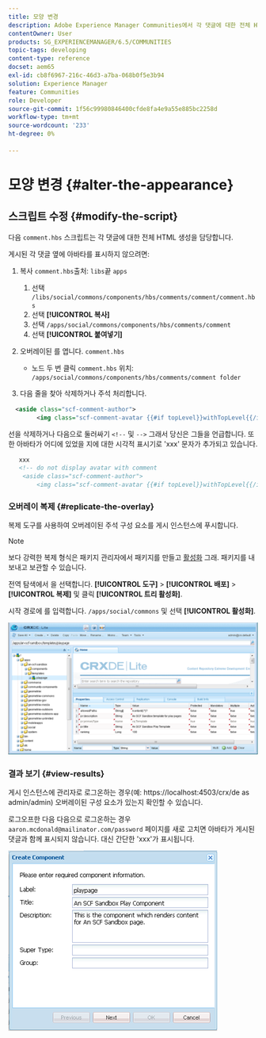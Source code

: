 ```yaml
---
title: 모양 변경
description: Adobe Experience Manager Communities에서 각 댓글에 대한 전체 HTML을 작성하는 Comment.hbs 스크립트를 편집하는 방법을 알아봅니다.
contentOwner: User
products: SG_EXPERIENCEMANAGER/6.5/COMMUNITIES
topic-tags: developing
content-type: reference
docset: aem65
exl-id: cb8f6967-216c-46d3-a7ba-068b0f5e3b94
solution: Experience Manager
feature: Communities
role: Developer
source-git-commit: 1f56c99980846400cfde8fa4e9a55e885bc2258d
workflow-type: tm+mt
source-wordcount: '233'
ht-degree: 0%

---
```


# 모양 변경 {#alter-the-appearance}

## 스크립트 수정 {#modify-the-script}

다음 `comment.hbs` 스크립트는 각 댓글에 대한 전체 HTML 생성을 담당합니다.

게시된 각 댓글 옆에 아바타를 표시하지 않으려면:

1. 복사 `comment.hbs`출처: `libs`끝 `apps`

   1. 선택 `/libs/social/commons/components/hbs/comments/comment/comment.hbs`
   1. 선택 **[!UICONTROL 복사]**
   1. 선택 `/apps/social/commons/components/hbs/comments/comment`
   1. 선택 **[!UICONTROL 붙여넣기]**

1. 오버레이된 를 엽니다. `comment.hbs`

   * 노드 두 번 클릭 `comment.hbs` 위치: `/apps/social/commons/components/hbs/comments/comment folder`

1. 다음 줄을 찾아 삭제하거나 주석 처리합니다.

```xml
  <aside class="scf-comment-author">
        <img class="scf-comment-avatar {{#if topLevel}}withTopLevel{{/if}}" src="{{author.avatarUrl}}"></img>
```

선을 삭제하거나 다음으로 둘러싸기 `<!--` 및 `-->` 그래서 당신은 그들을 언급합니다. 또한 아바타가 어디에 있었을 지에 대한 시각적 표시기로 &#39;xxx&#39; 문자가 추가되고 있습니다.

```xml
   xxx
   <!-- do not display avatar with comment
    <aside class="scf-comment-author">
        <img class="scf-comment-avatar {{#if topLevel}}withTopLevel{{/if}}" src="{{author.avatarUrl}}"></img>
```

### 오버레이 복제 {#replicate-the-overlay}

복제 도구를 사용하여 오버레이된 주석 구성 요소를 게시 인스턴스에 푸시합니다.

>[!NOTE]
>
>보다 강력한 복제 형식은 패키지 관리자에서 패키지를 만들고 [활성화](/help/sites-administering/package-manager.md#replicating-packages) 그래. 패키지를 내보내고 보관할 수 있습니다.

전역 탐색에서 을 선택합니다. **[!UICONTROL 도구]** > **[!UICONTROL 배포]** > **[!UICONTROL 복제]** 및 클릭 **[!UICONTROL 트리 활성화]**.

시작 경로에 를 입력합니다. `/apps/social/commons` 및 선택 **[!UICONTROL 활성화]**.

![verify-content-template](assets/verify-content-template.png)

### 결과 보기 {#view-results}

게시 인스턴스에 관리자로 로그온하는 경우(예: https://localhost:4503/crx/de as admin/admin) 오버레이된 구성 요소가 있는지 확인할 수 있습니다.

로그오프한 다음 다음으로 로그온하는 경우 `aaron.mcdonald@mailinator.com/password` 페이지를 새로 고치면 아바타가 게시된 댓글과 함께 표시되지 않습니다. 대신 간단한 &#39;xxx&#39;가 표시됩니다.

![create-template-component](assets/create-template-component.png)
